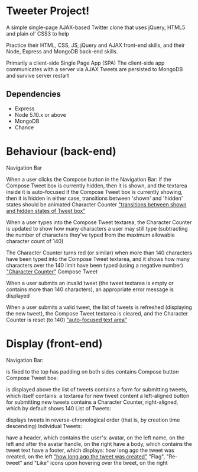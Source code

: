 # Tweeter Project!

A simple single-page AJAX-based Twitter clone that uses jQuery, HTML5 and plain ol' CSS3 to help

Practice their HTML, CSS, JS, jQuery and AJAX front-end skills, and their Node, Express and MongoDB back-end skills.



Primarily a client-side Single Page App (SPA)
The client-side app communicates with a server via AJAX
Tweets are persisted to MongoDB and survive server restart

## Dependencies

- Express
- Node 5.10.x or above
- MongoDB
- Chance

# Behaviour (back-end)

Navigation Bar

When a user clicks the Compose button in the Navigation Bar:
if the Compose Tweet box is currently hidden, then it is shown, and the textarea inside it is auto-focused
if the Compose Tweet box is currently showing, then it is hidden
in either case, transitions between 'shown' and 'hidden' states should be animated
Character Counter
["transitions between shown and hidden states of Tweet box"](https://github.com/alynnlp/tweeter/docs/toggleBox.png)

When a user types into the Compose Tweet textarea, the Character Counter is updated to show how many characters a user may still type (subtracting the number of characters they've typed from the maximum allowable character count of 140)

The Character Counter turns red (or similar) when more than 140 characters have been typed into the Compose Tweet textarea, and it shows how many characters over the 140 limit have been typed (using a negative number)
["Character Counter"](https://github.com/alynnlp/tweeter/docs/characterCount.png)
Compose Tweet

When a user submits an invalid tweet (the tweet textarea is empty or contains more than 140 characters), an appropriate error message is displayed

When a user submits a valid tweet, the list of tweets is refreshed (displaying the new tweet), the Compose Tweet textarea is cleared, and the Character Counter is reset (to 140)
["auto-focused text area"](https://github.com/alynnlp/tweeter/docs/composeBox.png)

# Display (front-end)
Navigation Bar:

is fixed to the top
has padding on both sides
contains Compose button
Compose Tweet box:

is displayed above the list of tweets
contains a form for submitting tweets, which itself contains:
a textarea for new tweet content
a left-aligned button for submitting new tweets
contains a Character Counter, right-aligned, which by default shows 140
List of Tweets:

displays tweets in reverse-chronological order (that is, by creation time descending)
Individual Tweets:

have a header, which contains the user's:
avatar, on the left
name, on the left and after the avatar
handle, on the right
have a body, which contains the tweet text
have a footer, which displays:
how long ago the tweet was created, on the left
["how long ago the tweet was created"](https://github.com/alynnlp/tweeter/docs/dayscountAndHover.png)
"Flag", "Re-tweet" and "Like" icons upon hovering over the tweet, on the right
